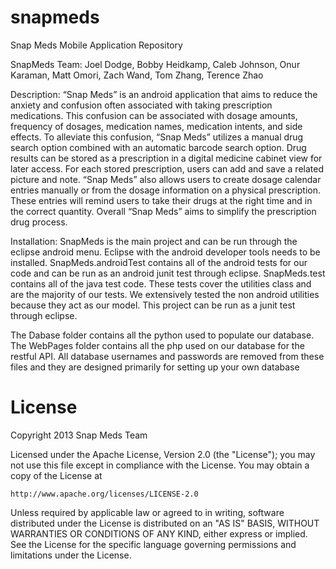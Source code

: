 snapmeds
========

Snap Meds Mobile Application Repository

SnapMeds Team:
Joel Dodge, Bobby Heidkamp, Caleb Johnson, Onur Karaman, Matt Omori, Zach Wand, 
Tom Zhang, Terence Zhao


Description:
“Snap Meds” is an android application that aims to reduce the anxiety and confusion often associated with taking prescription medications.  This confusion can be associated with dosage amounts, frequency of dosages, medication names, medication intents, and side effects.  To alleviate this confusion, “Snap Meds” utilizes a manual drug search option combined with an automatic barcode search option. Drug results can be stored as a prescription in a digital medicine cabinet view for later access. For each stored prescription, users can add and save a related picture and note.  “Snap Meds” also allows users to create dosage calendar entries manually or from the dosage information on  a physical prescription. These entries will remind users to take their drugs at the right time and in the correct quantity. Overall “Snap Meds” aims to simplify the prescription drug process.

Installation:
SnapMeds is the main project and can be run through the eclipse android menu. Eclipse with the android developer tools needs to be installed. 
SnapMeds.androidTest contains all of the android tests for our code and can be run as an android junit test through eclipse.
SnapMeds.test contains all of the java test code. These tests cover the utilities class and are the majority of our tests. We extensively tested the non android utilities because they act as our model.  This project can be run as a junit test through eclipse.

The Dabase folder contains all the python used to populate our database. 
The WebPages folder contains all the php used on our database for the restful API.
All database usernames and passwords are removed from these files and they are designed primarily for setting up your own database

License
========

Copyright 2013 Snap Meds Team


Licensed under the Apache License, Version 2.0 (the "License");
you may not use this file except in compliance with the License.
You may obtain a copy of the License at

    http://www.apache.org/licenses/LICENSE-2.0

Unless required by applicable law or agreed to in writing, software
distributed under the License is distributed on an "AS IS" BASIS,
WITHOUT WARRANTIES OR CONDITIONS OF ANY KIND, either express or implied.
See the License for the specific language governing permissions and
limitations under the License.
